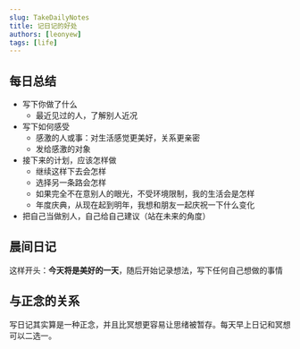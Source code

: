```yaml
---
slug: TakeDailyNotes
title: 记日记的好处
authors: [leonyew]
tags: [life]
---
```


## 每日总结
- 写下你做了什么
  - 最近见过的人，了解别人近况
- 写下如何感受
  - 感激的人或事：对生活感觉更美好，关系更亲密
  - 发给感激的对象
- 接下来的计划，应该怎样做
  - 继续这样下去会怎样
  - 选择另一条路会怎样
  - 如果完全不在意别人的眼光，不受环境限制，我的生活会是怎样
  - 年度庆典，从现在起到明年，我想和朋友一起庆祝一下什么变化
- 把自己当做别人，自己给自己建议（站在未来的角度）
## 晨间日记
这样开头：**今天将是美好的一天**，随后开始记录想法，写下任何自己想做的事情

## 与正念的关系
写日记其实算是一种正念，并且比冥想更容易让思绪被暂存。每天早上日记和冥想可以二选一。